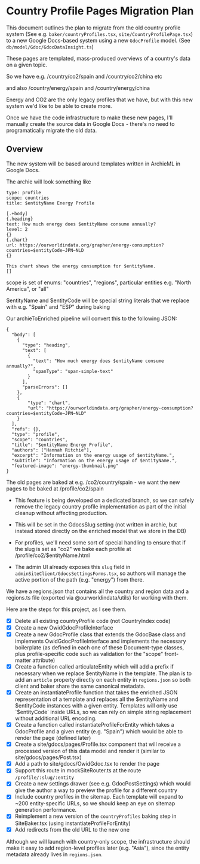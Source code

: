 # Country Profile Pages Migration Plan

This document outlines the plan to migrate from the old country profile system (See e.g. `baker/countryProfiles.tsx`, `site/CountryProfilePage.tsx`) to a new Google Docs-based system using a new `GdocProfile` model. (See `db/model/Gdoc/GdocDataInsight.ts`)

These pages are templated, mass-produced overviews of a country's data on a given topic.

So we have e.g. /country/co2/spain and /country/co2/china etc

and also /country/energy/spain and /country/energy/china

Energy and CO2 are the only legacy profiles that we have, but with this new system we'd like to be able to create more.

Once we have the code infrastructure to make these new pages, I'll manually create the source data in Google Docs - there's no need to programatically migrate the old data.

## Overview

The new system will be based around templates written in ArchieML in Google Docs.

The archie will look something like

```
type: profile
scope: countries
title: $entityName Energy Profile

[.+body]
{.heading}
text: How much energy does $entityName consume annually?
level: 2
{}
{.chart}
url: https://ourworldindata.org/grapher/energy-consumption?countries=$entityCode~JPN~NLD
{}

This chart shows the energy consumption for $entityName.
[]
```

scope is set of enums: "countries", "regions", particular entities e.g. "North America", or "all"

$entityName and $entityCode will be special string literals that we replace with e.g. "Spain" and "ESP" during baking

Our archieToEnriched pipeline will convert this to the following JSON:

```
{
  "body": [
    {
      "type": "heading",
      "text": [
        {
          "text": "How much energy does $entityName consume annually?",
          "spanType": "span-simple-text"
        }
      ],
      "parseErrors": []
    },
    {
        "type": "chart",
        "url": "https://ourworldindata.org/grapher/energy-consumption?countries=$entityCode~JPN~NLD"
    }
  ],
  "refs": {},
  "type": "profile",
  "scope": "countries",
  "title": "$entityName Energy Profile",
  "authors": ["Hannah Ritchie"],
  "excerpt": "Information on the energy usage of $entityName.",
  "subtitle": "Information on the energy usage of $entityName.",
  "featured-image": "energy-thumbnail.png"
}

```

The old pages are baked at e.g. /co2/country/spain - we want the new pages to be baked at /profile/co2/spain

- This feature is being developed on a dedicated branch, so we can safely remove the legacy country profile implementation as part of the initial cleanup without affecting production.

- This will be set in the GdocsSlug setting (not written in archie, but instead stored directly on the enriched model that we store in the DB)
- For profiles, we'll need some sort of special handling to ensure that if the slug is set as "co2" we bake each profile at /profile/co2/$entityName.html
- The admin UI already exposes this `slug` field in `adminSiteClient/GdocsSettingsForms.tsx`, so authors will manage the active portion of the path (e.g. "energy") from there.

We have a regions.json that contains all the country and region data and a regions.ts file (exported via @ourworldindata/utils) for working with them.

Here are the steps for this project, as I see them.

- [x] Delete all existing countryProfile code (not CountryIndex code)
- [x] Create a new OwidGdocProfileInterface
- [x] Create a new GdocProfile class that extends the GdocBase class and implements OwidGdocProfileInterface and implements the necessary boilerplate (as defined in each one of these Document-type classes, plus profile-specific code such as validation for the "scope" front-matter attribute)
- [x] Create a function called articulateEntity which will add a prefix if necessary when we replace $entityName in the template. The plan is to add an `article` property directly on each entity in `regions.json` so both client and baker share the same canonical metadata.
- [x] Create an instantiateProfile function that takes the enriched JSON representation of a template and replaces all the $entityName and $entityCode instances with a given entity. Templates will only use `$entityCode` inside URLs, so we can rely on simple string replacement without additional URL encoding.
- [x] Create a function called instantiateProfileForEntity which takes a GdocProfile and a given entity (e.g. "Spain") which would be able to render the page (defined later)
- [x] Create a site/gdocs/pages/Profile.tsx component that will receive a processed version of this data model and render it (similar to site/gdocs/pages/Post.tsx)
- [x] Add a path to site/gdocs/OwidGdoc.tsx to render the page
- [x] Support this route in mockSiteRouter.ts at the route `/profile/:slug/:entity`
- [x] Create a new settings drawer (see e.g. GdocPostSettings) which would give the author a way to preview the profile for a different country
- [x] Include country profiles in the sitemap. Each template will expand to ~200 entity-specific URLs, so we should keep an eye on sitemap generation performance.
- [x] Reimplement a new version of the `countryProfiles` baking step in SiteBaker.tsx (using instantiateProfileForEntity)
- [x] Add redirects from the old URL to the new one

Although we will launch with country-only scope, the infrastructure should make it easy to add region-level profiles later (e.g. "Asia"), since the entity metadata already lives in `regions.json`.
